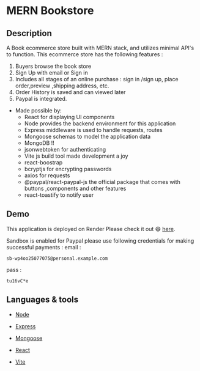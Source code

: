 # MERN Bookstore

## Description

A Book ecommerce store built with MERN stack, and utilizes minimal API's to function. This ecommerce store has the following features :

1. Buyers browse the book store
2. Sign Up with email or Sign in
3. Includes all stages of an online purchase : sign in /sign up, place order,preview ,shipping address, etc.
4. Order History is saved and can viewed later
5. Paypal is integrated.


* Made possible by:
  * React for displaying UI components
  * Node provides the backend environment for this application
  * Express middleware is used to handle requests, routes
  * Mongoose schemas to model the application data
  * MongoDB !!
  * jsonwebtoken for authenticating
  * Vite js build tool made development a joy
  * react-boostrap
  * bcryptjs for encrypting passwords
  * axios for requests
  * @paypal/react-paypal-js the official package that comes with buttons ,components and other features
  * react-toastify to notify user


## Demo

This application is deployed on Render Please check it out :smile: [here](https://fair-pear-betta-cuff.cyclic.app/).

Sandbox is enabled for Paypal please use following credentials for making successful payments :
email :
```
sb-wp4oo25077075@personal.example.com
```
pass :
```
tu16vC*e
```


## Languages & tools

- [Node](https://nodejs.org/en/)

- [Express](https://expressjs.com/)

- [Mongoose](https://mongoosejs.com/)

- [React](https://reactjs.org/)

- [Vite](https://vitejs.dev/)


